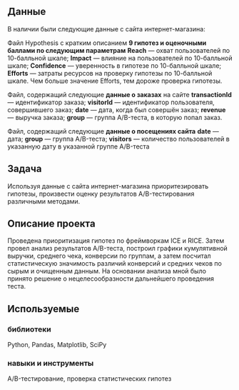 ## Данные
В наличии были следующие данные с сайта интернет-магазина:

Файл Hypothesis с кратким описанием **9 гипотез и оценочными баллами по следующим параметрам**
**Reach** — охват пользователей по 10-балльной шкале;
**Impact** — влияние на пользователей по 10-балльной шкале;
**Confidence** — уверенность в гипотезе по 10-балльной шкале;
**Efforts** — затраты ресурсов на проверку гипотезы по 10-балльной шкале. Чем больше значение Efforts, тем дороже проверка гипотезы.

Файл, содержащий следующие **данные о заказах** на сайте 
**transactionId** — идентификатор заказа;
**visitorId** — идентификатор пользователя, совершившего заказ;
**date** — дата, когда был совершён заказ;
**revenue** — выручка заказа;
**group** — группа A/B-теста, в которую попал заказ.

Файл, содержащий следующие **данные о посещениях сайта**
**date** — дата;
**group** — группа A/B-теста;
**visitors** — количество пользователей в указанную дату в указанной группе A/B-теста



## Задача
Используя данные с сайта интернет-магазина приоритезировать гипотезы, произвести оценку результатов A/B-тестирования различными методами.

## Описание проекта
Проведена приоритизация гипотез по фреймворкам ICE и RICE. Затем провел анализ результатов A/B-теста, построил графики кумулятивной выручки, среднего чека, конверсии по группам, а затем посчитал статистическую значимость различий конверсий и средних чеков по сырым и очищенным данным. На основании анализа мной было принято решение о нецелесообразности дальнейшего проведения теста.  

## Используемые  
### библиотеки 
Python, Pandas, Matplotlib, SciPy  

### навыки и инструменты  
A/B-тестирование, проверка статистических гипотез
